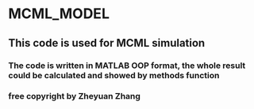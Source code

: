 # MCML_MODEL

## This code is used for MCML simulation
### The code is written in MATLAB OOP format, the whole result could be calculated and showed by methods function

### free copyright by Zheyuan Zhang
